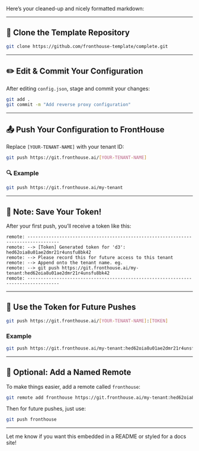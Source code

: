 Here’s your cleaned-up and nicely formatted markdown:

---

## 🚀 Clone the Template Repository

```bash
git clone https://github.com/fronthouse-template/complete.git
```

---

## ✏️ Edit & Commit Your Configuration

After editing `config.json`, stage and commit your changes:

```bash
git add .
git commit -m "Add reverse proxy configuration"
```

---

## 📤 Push Your Configuration to FrontHouse

Replace `[YOUR-TENANT-NAME]` with your tenant ID:

```bash
git push https://git.fronthouse.ai/[YOUR-TENANT-NAME]
```

### 🔍 Example

```bash
git push https://git.fronthouse.ai/my-tenant
```

---

## 🪪 Note: Save Your Token!

After your first push, you’ll receive a token like this:

```text
remote: ----------------------------------------------------------------------------------
remote: --> [Token] Generated token for 'd3': hed62oia8u01ae2dmr21r4unsfu8bk42
remote: --> Please record this for future access to this tenant
remote: --> Append onto the tenant name. eg.
remote: --> git push https://git.fronthouse.ai/my-tenant:hed62oia8u01ae2dmr21r4unsfu8bk42
remote: ----------------------------------------------------------------------------------
```

---

## 🔁 Use the Token for Future Pushes

```bash
git push https://git.fronthouse.ai/[YOUR-TENANT-NAME]:[TOKEN]
```

### Example

```bash
git push https://git.fronthouse.ai/my-tenant:hed62oia8u01ae2dmr21r4unsfu8bk42
```

---

## 🎯 Optional: Add a Named Remote

To make things easier, add a remote called `fronthouse`:

```bash
git remote add fronthouse https://git.fronthouse.ai/my-tenant:hed62oia8u01ae2dmr21r4unsfu8bk42
```

Then for future pushes, just use:

```bash
git push fronthouse
```

---

Let me know if you want this embedded in a README or styled for a docs site!